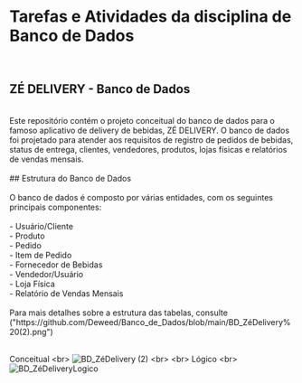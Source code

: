 # Tarefas e Atividades da disciplina de Banco de Dados<br/>
<br/>

## ZÉ DELIVERY - Banco de Dados<br/>
<br/>
Este repositório contém o projeto conceitual do banco de dados para o famoso aplicativo de delivery de bebidas, ZÉ DELIVERY. O banco de dados foi projetado para atender aos requisitos de registro de pedidos de bebidas, status de entrega, clientes, vendedores, produtos, lojas físicas e relatórios de vendas mensais.<br/>
<br/>
## Estrutura do Banco de Dados <br/>
<br/>
O banco de dados é composto por várias entidades, com os seguintes principais componentes:<br/>
<br/>
- Usuário/Cliente<br/>
- Produto<br/>
- Pedido<br/>
- Item de Pedido<br/>
- Fornecedor de Bebidas<br/>
- Vendedor/Usuário<br/>
- Loja Física<br/>
- Relatório de Vendas Mensais<br/>
<br/>
Para mais detalhes sobre a estrutura das tabelas, consulte ("https://github.com/Deweed/Banco_de_Dados/blob/main/BD_ZéDelivery%20(2).png") <br/>
<br/>

Conceitual <br\>
![BD_ZéDelivery (2)](https://github.com/Deweed/Banco_de_Dados/assets/72270592/df228b39-7b5a-4611-a3a9-5b7c9d0c1507) <br\>
<br\>
Lógico <br\>
![BD_ZéDeliveryLogico](https://github.com/Deweed/Banco_de_Dados/assets/72270592/f470f886-8b0f-42b4-a671-6732aeda526c)
